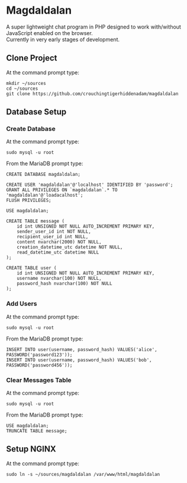 # Magdaldalan
A super lightweight chat program in PHP designed to work with/without JavaScript enabled on the browser.  
Currently in very early stages of development.

## Clone Project

At the command prompt type:
```
mkdir ~/sources
cd ~/sources
git clone https://github.com/crouchingtigerhiddenadam/magdaldalan
```

## Database Setup

### Create Database

At the command prompt type:
```
sudo mysql -u root
```

From the MariaDB prompt type:
```
CREATE DATABASE magdaldalan;

CREATE USER 'magdaldalan'@'localhost' IDENTIFIED BY 'password';
GRANT ALL PRIVILEGES ON `magdaldalan`.* TO 'magdaldalan'@'loadacalhost';
FLUSH PRIVILEGES;

USE magdaldalan;

CREATE TABLE message (
    id int UNSIGNED NOT NULL AUTO_INCREMENT PRIMARY KEY,
    sender_user_id int NOT NULL,
    recipient_user_id int NULL,
    content nvarchar(2000) NOT NULL,
    creation_datetime_utc datetime NOT NULL,
    read_datetime_utc datetime NULL
);

CREATE TABLE user (
    id int UNSIGNED NOT NULL AUTO_INCREMENT PRIMARY KEY,
    username nvarchar(100) NOT NULL,
    password_hash nvarchar(100) NOT NULL
);
```

### Add Users

At the command prompt type:
```
sudo mysql -u root
```

From the MariaDB prompt type:
```
INSERT INTO user(username, password_hash) VALUES('alice', PASSWORD('password123'));
INSERT INTO user(username, password_hash) VALUES('bob', PASSWORD('password456'));
```

### Clear Messages Table

At the command prompt type:
```
sudo mysql -u root
```

From the MariaDB prompt type:
```
USE magdaldalan;
TRUNCATE TABLE message;
```

## Setup NGINX

At the command prompt type:
```
sudo ln -s ~/sources/magdaldalan /var/www/html/magdaldalan
```